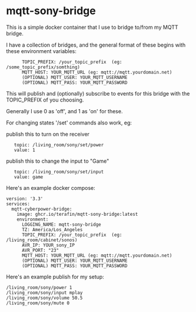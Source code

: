 # mqtt-sony-bridge

This is a simple docker container that I use to bridge to/from my MQTT bridge.

I have a collection of bridges, and the general format of these begins with these environment variables:

```
      TOPIC_PREFIX: /your_topic_prefix  (eg: /some_topic_prefix/somthing)
      MQTT_HOST: YOUR_MQTT_URL (eg: mqtt://mqtt.yourdomain.net)
      (OPTIONAL) MQTT_USER: YOUR_MQTT_USERNAME
      (OPTIONAL) MQTT_PASS: YOUR_MQTT_PASSWORD
```

This will publish and (optionally) subscribe to events for this bridge with the TOPIC_PREFIX of you choosing.

Generally I use 0 as 'off', and 1 as 'on' for these.

For changing states '/set' commands also work, eg:

publish this to turn on the receiver

```
   topic: /living_room/sony/set/power
   value: 1
```

publish this to change the input to "Game"

```
   topic: /living_room/sony/set/input
   value: game
```

Here's an example docker compose:

```
version: '3.3'
services:
  mqtt-cyberpower-bridge:
    image: ghcr.io/terafin/mqtt-sony-bridge:latest
    environment:
      LOGGING_NAME: mqtt-sony-bridge
      TZ: America/Los_Angeles
      TOPIC_PREFIX: /your_topic_prefix  (eg: /living_room/cabinet/sonos)
      AVR_IP: YOUR_sony_IP
      AVR_PORT: "23"
      MQTT_HOST: YOUR_MQTT_URL (eg: mqtt://mqtt.yourdomain.net)
      (OPTIONAL) MQTT_USER: YOUR_MQTT_USERNAME
      (OPTIONAL) MQTT_PASS: YOUR_MQTT_PASSWORD
```

Here's an example publish for my setup:

```
/living_room/sony/power 1
/living_room/sony/input mplay
/living_room/sony/volume 50.5
/living_room/sony/mute 0
```
